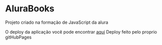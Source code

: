 # AluraBooks
Projeto criado na formação de JavaScript da alura

O deploy da aplicação você pode encontrar <a target="_blank" href="https://srkayrez.github.io/AluraBooks/">aqui</a>
Deploy feito pelo proprio gitHubPages
